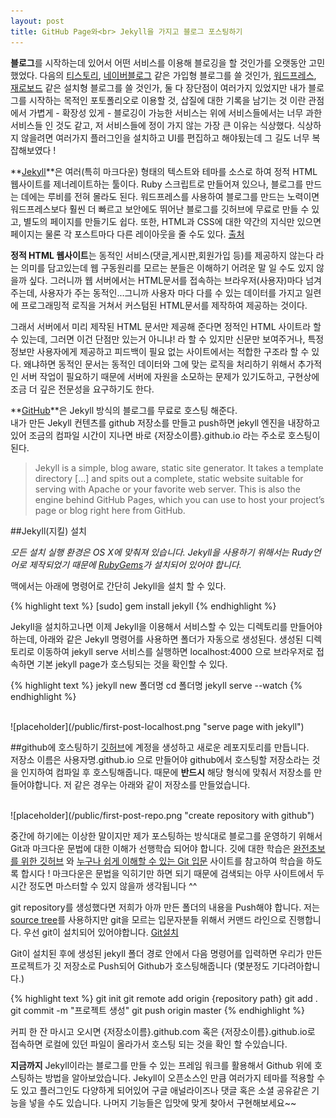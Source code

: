 ```yaml
---
layout: post
title: GitHub Page와<br> Jekyll을 가지고 블로그 포스팅하기
---
```


 



 **블로그**를 시작하는데 있어서 어떤 서비스를 이용해 블로깅을 할 것인가를 오랫동안 고민했었다.
 다음의 [티스토리](www.tistory.com), [네이버블로그](http://section.blog.naver.com/) 같은 가입형 블로그를 쓸 것인가,
 [워드프레스](https://ko.wordpress.org/), [재로보드](http://www.xpressengine.com/) 같은 설치형 블로그를 쓸 것인가,
 둘 다 장단점이 여러가지 있었지만 내가 블로그를 시작하는 목적인 포토폴리오로 이용할 것, 삽질에 대한 기록을 남기는 것 이란 관점에서 
 가볍게 - 확장성 있게 - 블로깅이 가능한 서비스는 위에 서비스들에서는 너무 과한 서비스들 인 것도 같고, 저 서비스들에 정이 가지 않는 가장 큰 이유는
 식상했다. 식상하지 않을려면 여러가지 플러그인을 설치하고 UI를 편집하고 해야됬는데 그 길도 너무 복잡해보였다 !

 **[Jekyll](http://jekyllrb.com/)**은 여러(특히 마크다운) 형태의 텍스트와 테마를 소스로 하여 정적 HTML 웹사이트를 제너레이트하는 툴이다. Ruby 스크립트로 만들어져 있으나, 블로그를 만드는 데에는 루비를 전혀 몰라도 된다. 워드프레스를 사용하여 블로그를 만드는 노력이면 워드프레스보다 훨씬 더 빠르고 보안에도 뛰어난 블로그를 깃허브에 무료로 만들 수 있고, 별도의 페이지를 만들기도 쉽다. 또한, HTML과 CSS에 대한 약간의 지식만 있으면 페이지는 물론 각 포스트마다 다른 레이아웃을 줄 수도 있다. [출처](https://nolboo.github.io/blog/2013/10/15/free-blog-with-github-jekyll/)

 **정적 HTML 웹사이트**는 동적인 서비스(댓글,게시판,회원가입 등)를 제공하지 않는다 라는 의미를 담고있는데 웹 구동원리를 모르는 분들은 이해하기 어려운 말 일 수도 있지 않을까 싶다.
 그러니까 웹 서버에서는 HTML문서를 접속하는 브라우저(사용자)마다 넘겨주는데, 사용자가 주는 동적인...그니까 사용자 마다 다를 수 있는 데이터를 가지고 일련에 프로그래밍적 로직을 거쳐서 커스텀된 HTML문서를 제작하여 제공하는 것이다. 

 그래서 서버에서 미리 제작된 HTML 문서만 제공해 준다면 정적인 HTML 사이트라 할 수 있는데, 그러면 이건 단점만 있는거 아니냐! 라 할 수 있지만 
 신문만 보여주거나, 특정 정보만 사용자에게 제공하고 피드백이 필요 없는 사이트에서는 적합한 구조라 할 수 있다. 왜냐하면 동적인 문서는 동적인 데이터와 그에 맞는 로직을 처리하기 위해서
 추가적인 서버 작업이 필요하기 때문에 서버에 자원을 소모하는 문제가 있기도하고, 구현상에 조금 더 깊은 전문성을 요구하기도 한다.

**[GitHub](www.github.com)**은 Jekyll 방식의 블로그를 무료로 호스팅 해준다.<br>
내가 만든 Jekyll 컨텐츠를 github 저장소를 만들고 push하면 jekyll 엔진을 내장하고 있어 조금의 컴파일 시간이 지나면 바로 {저장소이름}.github.io 라는 주소로 호스팅이 된다.



> Jekyll is a simple, blog aware, static site generator. It takes a template directory [...] and spits out a complete, static website suitable for serving with Apache or your favorite web server. This is also the engine behind GitHub Pages, which you can use to host your project’s page or blog right here from GitHub.



##Jekyll(지킬) 설치

*모든 설치 실행 환경은 OS X에 맞춰져 있습니다. Jekyll을 사용하기 위해서는 Rudy언어로 제작되었기 때문에 [RubyGems](https://rubygems.org/)가 설치되어 있어야 합니다.*

 맥에서는 아래에 명령어로 간단히 Jekyll을 설치 할 수 있다.

{% highlight text %}
[sudo] gem install jekyll
{% endhighlight %}

Jekyll을 설치하고나면 이제 Jekyll을 이용해서 서비스할 수 있는 디렉토리를 만들어야 하는데, 아래와 같은 Jekyll 명령어를 사용하면 폴더가 자동으로 생성된다. 
생성된 디렉토리로 이동하여 jekyll serve 서비스를 실행하면 localhost:4000 으로 브라우저로 접속하면 기본 jekyll page가 호스팅되는 것을 확인할 수 있다.

{% highlight text %}
jekyll new 폴더명
cd 폴더명
jekyll serve --watch
{% endhighlight %}

<br>
![placeholder](/public/first-post-localhost.png "serve page with jekyll")
<br>

##github에 호스팅하기
[깃허브](www.github.com)에 계정을 생성하고 새로운 레포지토리를 만듭니다.<br>
저장소 이름은 사용자명.github.io 으로 만들어야 github에서 호스팅할 저장소라는 것을 인지하여 컴파일 후 호스팅해줍니다. 때문에 **반드시** 해당 형식에 맞춰서 저장소를 만들어야합니다. 저 같은 경우는 아래와 같이 저장소를 만들었습니다.

<br>
![placeholder](/public/first-post-repo.png "create repository with github")
<br>

중간에 하기에는 이상한 말이지만 제가 포스팅하는 방식대로 블로그를 운영하기 위해서 Git과 마크다운 문법에 대한 이해가 선행학습 되어야 합니다.
깃에 대한 학습은 [완전초보를 위한 깃허브](http://nolboo.github.io/blog/2013/10/06/github-for-beginner/) 와 [누구나 쉽게 이해할 수 있는 Git 입문](http://backlogtool.com/git-guide/kr/) 사이트를 참고하여 학습을 하도록 합시다 ! 마크다운은 문법을 익히기만 하면 되기 때문에 검색되는 아무 사이트에서 두시간 정도면 마스터할 수 있지 않을까 생각됩니다 ^^

git repository를 생성했다면 저희가 아까 만든 폴더의 내용을 Push해야 합니다. 저는 [source tree](https://www.sourcetreeapp.com/)를 사용하지만 
git을 모르는 입문자분들 위해서 커맨드 라인으로 진행합니다. 우선 git이 설치되어 있어야합니다. [Git설치](https://git-scm.com/book/ko/v1/%EC%8B%9C%EC%9E%91%ED%95%98%EA%B8%B0-Git-%EC%84%A4%EC%B9%98)

Git이 설치된 후에 생성된 jekyll 폴더 경로 안에서 다음 명령어를 입력하면 우리가 만든 프로젝트가 깃 저장소로 Push되어 Github가 호스팅해줍니다 (몇분정도 기다려아합니다.)

{% highlight text %}
git init
git remote add origin {repository path}
git add .
git commit -m "프로젝트 생성"
git push origin master
{% endhighlight %}


커피 한 잔 마시고 오시면 {저장소이름}.github.com 혹은 {저장소이름}.github.io로 접속하면 로컬에 있던 파일이 올라가서 호스팅 되는 것을 확인 할 수있습니다. 



**지금까지** Jekyll이라는 블로그를 만들 수 있는 프레임 워크를 활용해서 Github 위에 호스팅하는 방법을 알아보았습니다. Jekyll이 오픈소스인 만큼 여러가지 테마를 적용할 수
도 있고 플러그인도 다양하게 되어있어 구글 애널라이즈나 댓글 혹은 소셜 공유같은 기능을 넣을 수도 있습니다. 나머지 기능들은 입맛에 맞게 찾아서 구현해보세요~~



